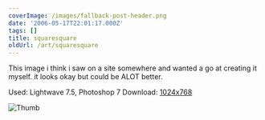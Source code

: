 ```yaml
---
coverImage: /images/fallback-post-header.png
date: '2006-05-17T22:01:17.000Z'
tags: []
title: squaresquare
oldUrl: /art/squaresquare
---
```


This image i think i saw on a site somewhere and wanted a go at creating it myself. it looks okay but could be ALOT better.

Used: Lightwave 7.5, Photoshop 7
Download: [1024x768](https://www.mikecann.co.uk/Images/Art-Full/squaresquare.jpg)

![Thumb](https://www.mikecann.co.uk/Images/Art-Thumbs/squaresquare.gif "Thumb")
